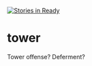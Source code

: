 [![Stories in Ready](https://badge.waffle.io/KevinMGranger/tower.png?label=ready&title=Ready)](https://waffle.io/KevinMGranger/tower)
# tower
Tower offense? Deferment?
